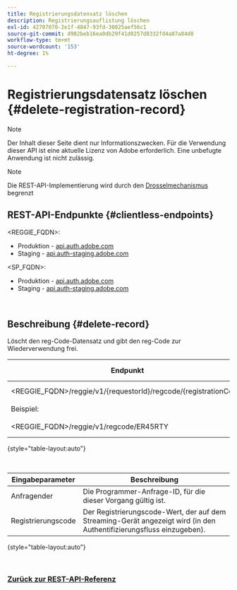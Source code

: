 ```yaml
---
title: Registrierungsdatensatz löschen
description: Registrierungsauflistung löschen
exl-id: 42707070-2e1f-4847-93fd-30025aef56c1
source-git-commit: d982beb16ea0db29f41d0257d8332fd4a07a84d8
workflow-type: tm+mt
source-wordcount: '153'
ht-degree: 1%

---
```


# Registrierungsdatensatz löschen {#delete-registration-record}

>[!NOTE]
>
>Der Inhalt dieser Seite dient nur Informationszwecken. Für die Verwendung dieser API ist eine aktuelle Lizenz von Adobe erforderlich. Eine unbefugte Anwendung ist nicht zulässig.

>[!NOTE]
>
> Die REST-API-Implementierung wird durch den [Drosselmechanismus](/help/authentication/integration-guide-programmers/throttling-mechanism.md) begrenzt

## REST-API-Endpunkte {#clientless-endpoints}

&lt;REGGIE_FQDN>:

* Produktion - [api.auth.adobe.com](http://api.auth.adobe.com/)
* Staging - [api.auth-staging.adobe.com](http://api.auth-staging.adobe.com/)

&lt;SP_FQDN>:

* Produktion - [api.auth.adobe.com](http://api.auth.adobe.com/)
* Staging - [api.auth-staging.adobe.com](http://api.auth-staging.adobe.com/)

</br>


## Beschreibung {#delete-record}

Löscht den reg-Code-Datensatz und gibt den reg-Code zur Wiederverwendung frei.

| Endpunkt | </br>von aufgerufen | Eingabe   </br>Parameter | HTTP </br>Methode | Reaktion | HTTP </br>Antwort |
| --- | --- | --- | --- | --- | --- |
| &lt;REGGIE_FQDN>/reggie/v1/{requestorId}/regcode/{registrationCode}</br></br>Beispiel:</br></br>&lt;REGGIE_FQDN>/reggie/v1/regcode/ER45RTY | Streaming-App</br></br>oder</br></br>Programmierer-Dienst | 1. Anforderer-ID </br>    (Pfadkomponente)</br>2.  Registrierungs-Code </br>    (Pfadkomponente) | DELETE | Keines | 204 |

{style="table-layout:auto"}

</br>

| Eingabeparameter | Beschreibung |
| --- | --- |
| Anfragender | Die Programmer-Anfrage-ID, für die dieser Vorgang gültig ist. |
| Registrierungscode | Der Registrierungscode-Wert, der auf dem Streaming-Gerät angezeigt wird (in den Authentifizierungsfluss einzugeben). |

{style="table-layout:auto"}

</br>

### [Zurück zur REST-API-Referenz](/help/authentication/integration-guide-programmers/legacy/rest-api-v1/rest-api-reference.md)
